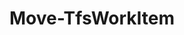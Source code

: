 ﻿---
title: Move-TfsWorkItem
breadcrumbs: [ "WorkItem" ]
parent: "WorkItem"
description: "Moves a work item to a different team project in the same collection."
remarks: 
parameterSets: 
  "_All_": [ Area, Collection, Comment, Iteration, Passthru, Project, State, WorkItem ] 
  "__AllParameterSets":  
    WorkItem: 
      type: "object"  
      position: "0"  
      required: true  
    Project: 
      type: "object"  
      position: "1"  
      required: true  
    Area: 
      type: "object"  
    Collection: 
      type: "object"  
    Comment: 
      type: "string"  
    Iteration: 
      type: "object"  
    Passthru: 
      type: "SwitchParameter"  
    State: 
      type: "string" 
parameters: 
  - name: "WorkItem" 
    description: "Specifies a work item. Valid values are the work item ID or an instance of Microsoft.TeamFoundation.WorkItemTracking.WebApi.Models.WorkItem." 
    required: true 
    globbing: false 
    pipelineInput: "true (ByValue)" 
    position: 0 
    type: "object" 
    aliases: [ id ] 
  - name: "id" 
    description: "Specifies a work item. Valid values are the work item ID or an instance of Microsoft.TeamFoundation.WorkItemTracking.WebApi.Models.WorkItem.This is an alias of the WorkItem parameter." 
    required: true 
    globbing: false 
    pipelineInput: "true (ByValue)" 
    position: 0 
    type: "object" 
    aliases: [ id ] 
  - name: "Project" 
    description: "Specifies the team project where the work item will be moved to." 
    required: true 
    globbing: false 
    position: 1 
    type: "object" 
    aliases: [ Destination ] 
  - name: "Destination" 
    description: "Specifies the team project where the work item will be moved to.This is an alias of the Project parameter." 
    required: true 
    globbing: false 
    position: 1 
    type: "object" 
    aliases: [ Destination ] 
  - name: "Area" 
    description: "Specifies the area path in the destination project where the work item will be moved to. When omitted, the work item is moved to the root area path in the destination project." 
    globbing: false 
    type: "object" 
  - name: "Iteration" 
    description: "Specifies the iteration path in the destination project where the work item will be moved to. When omitted, the work item is moved to the root iteration path in the destination project." 
    globbing: false 
    type: "object" 
  - name: "State" 
    description: "Specifies a new state for the work item in the destination project. When omitted, it retains the current state." 
    globbing: false 
    type: "string" 
  - name: "Comment" 
    description: "Specifies a comment to be added to the history" 
    globbing: false 
    type: "string" 
  - name: "Collection" 
    description: "Specifies the URL to the Team Project Collection or Azure DevOps Organization to connect to, a TfsTeamProjectCollection object (Windows PowerShell only), or a VssConnection object. You can also connect to an Azure DevOps Services organizations by simply providing its name instead of the full URL. For more details, see the Get-TfsTeamProjectCollection cmdlet. When omitted, it defaults to the connection set by Connect-TfsTeamProjectCollection (if any)." 
    globbing: false 
    type: "object" 
  - name: "Passthru" 
    description: "Returns the results of the command. By default, this cmdlet does not generate any output." 
    globbing: false 
    type: "SwitchParameter" 
    defaultValue: "False"
inputs: 
  - type: "System.Object" 
    description: "Specifies a work item. Valid values are the work item ID or an instance of Microsoft.TeamFoundation.WorkItemTracking.WebApi.Models.WorkItem."
outputs: 
  - type: "Microsoft.TeamFoundation.WorkItemTracking.WebApi.Models.WorkItem" 
    description: 
notes: 
relatedLinks: 
  - text: "Online Version:" 
    uri: "https://tfscmdlets.dev/Cmdlets/WorkItem/Move-TfsWorkItem"
aliases: 
examples: 
---
